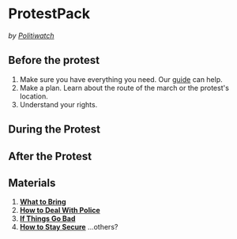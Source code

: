 # ProtestPack
_by [Politiwatch](https://politiwatch.org)_

## Before the protest
1. Make sure you have everything you need. Our [guide](WHAT_TO_BRING.md) can help.
2. Make a plan. Learn about the route of the march or the protest's location.
3. Understand your rights.

## During the Protest

## After the Protest

## Materials
1. [**What to Bring**](WHAT_TO_BRING.md)
2. [**How to Deal With Police**](POLICE.md)
3. [**If Things Go Bad**](EMERGENCY.md)
4. [**How to Stay Secure**](SECURE.md)
...others?
